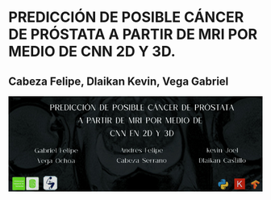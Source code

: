 # PREDICCIÓN DE POSIBLE CÁNCER DE PRÓSTATA A PARTIR DE MRI POR MEDIO DE CNN 2D Y 3D.
## Cabeza Felipe, Dlaikan Kevin, Vega Gabriel

![Banner](banner.jpg "Banner")